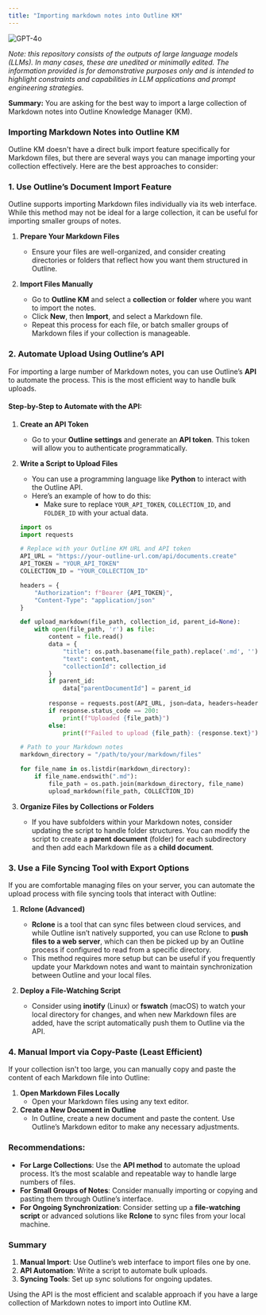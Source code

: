 ```yaml
---
title: "Importing markdown notes into Outline KM"
---
```

![GPT-4o](https://img.shields.io/badge/GPT--4o-3333FF?style=for-the-badge&logo=openai&logoColor=white)



*Note: this repository consists of the outputs of large language models (LLMs). In many cases, these are unedited or minimally edited. The information provided is for demonstrative purposes only and is intended to highlight constraints and capabilities in LLM applications and prompt engineering strategies.*


**Summary:** You are asking for the best way to import a large collection of Markdown notes into Outline Knowledge Manager (KM).

### Importing Markdown Notes into Outline KM

Outline KM doesn't have a direct bulk import feature specifically for Markdown files, but there are several ways you can manage importing your collection effectively. Here are the best approaches to consider:

### 1. **Use Outline’s Document Import Feature**

Outline supports importing Markdown files individually via its web interface. While this method may not be ideal for a large collection, it can be useful for importing smaller groups of notes.

1. **Prepare Your Markdown Files**
   - Ensure your files are well-organized, and consider creating directories or folders that reflect how you want them structured in Outline.

2. **Import Files Manually**
   - Go to **Outline KM** and select a **collection** or **folder** where you want to import the notes.
   - Click **New**, then **Import**, and select a Markdown file.
   - Repeat this process for each file, or batch smaller groups of Markdown files if your collection is manageable.

### 2. **Automate Upload Using Outline’s API**

For importing a large number of Markdown notes, you can use Outline’s **API** to automate the process. This is the most efficient way to handle bulk uploads.

#### Step-by-Step to Automate with the API:

1. **Create an API Token**
   - Go to your **Outline settings** and generate an **API token**. This token will allow you to authenticate programmatically.

2. **Write a Script to Upload Files**
   - You can use a programming language like **Python** to interact with the Outline API.
   - Here’s an example of how to do this:
     - Make sure to replace `YOUR_API_TOKEN`, `COLLECTION_ID`, and `FOLDER_ID` with your actual data.

   ```python
   import os
   import requests

   # Replace with your Outline KM URL and API token
   API_URL = "https://your-outline-url.com/api/documents.create"
   API_TOKEN = "YOUR_API_TOKEN"
   COLLECTION_ID = "YOUR_COLLECTION_ID"

   headers = {
       "Authorization": f"Bearer {API_TOKEN}",
       "Content-Type": "application/json"
   }

   def upload_markdown(file_path, collection_id, parent_id=None):
       with open(file_path, 'r') as file:
           content = file.read()
           data = {
               "title": os.path.basename(file_path).replace('.md', ''),
               "text": content,
               "collectionId": collection_id
           }
           if parent_id:
               data["parentDocumentId"] = parent_id
           
           response = requests.post(API_URL, json=data, headers=headers)
           if response.status_code == 200:
               print(f"Uploaded {file_path}")
           else:
               print(f"Failed to upload {file_path}: {response.text}")

   # Path to your Markdown notes
   markdown_directory = "/path/to/your/markdown/files"

   for file_name in os.listdir(markdown_directory):
       if file_name.endswith(".md"):
           file_path = os.path.join(markdown_directory, file_name)
           upload_markdown(file_path, COLLECTION_ID)
   ```

3. **Organize Files by Collections or Folders**
   - If you have subfolders within your Markdown notes, consider updating the script to handle folder structures. You can modify the script to create a **parent document** (folder) for each subdirectory and then add each Markdown file as a **child document**.

### 3. **Use a File Syncing Tool with Export Options**

If you are comfortable managing files on your server, you can automate the upload process with file syncing tools that interact with Outline:

1. **Rclone (Advanced)**
   - **Rclone** is a tool that can sync files between cloud services, and while Outline isn’t natively supported, you can use Rclone to **push files to a web server**, which can then be picked up by an Outline process if configured to read from a specific directory.
   - This method requires more setup but can be useful if you frequently update your Markdown notes and want to maintain synchronization between Outline and your local files.

2. **Deploy a File-Watching Script**
   - Consider using **inotify** (Linux) or **fswatch** (macOS) to watch your local directory for changes, and when new Markdown files are added, have the script automatically push them to Outline via the API.

### 4. **Manual Import via Copy-Paste (Least Efficient)**

If your collection isn't too large, you can manually copy and paste the content of each Markdown file into Outline:

1. **Open Markdown Files Locally**
   - Open your Markdown files using any text editor.
2. **Create a New Document in Outline**
   - In Outline, create a new document and paste the content. Use Outline’s Markdown editor to make any necessary adjustments.

### Recommendations:
- **For Large Collections**: Use the **API method** to automate the upload process. It’s the most scalable and repeatable way to handle large numbers of files.
- **For Small Groups of Notes**: Consider manually importing or copying and pasting them through Outline’s interface.
- **For Ongoing Synchronization**: Consider setting up a **file-watching script** or advanced solutions like **Rclone** to sync files from your local machine.

### Summary
1. **Manual Import**: Use Outline’s web interface to import files one by one.
2. **API Automation**: Write a script to automate bulk uploads.
3. **Syncing Tools**: Set up sync solutions for ongoing updates.

Using the API is the most efficient and scalable approach if you have a large collection of Markdown notes to import into Outline KM.